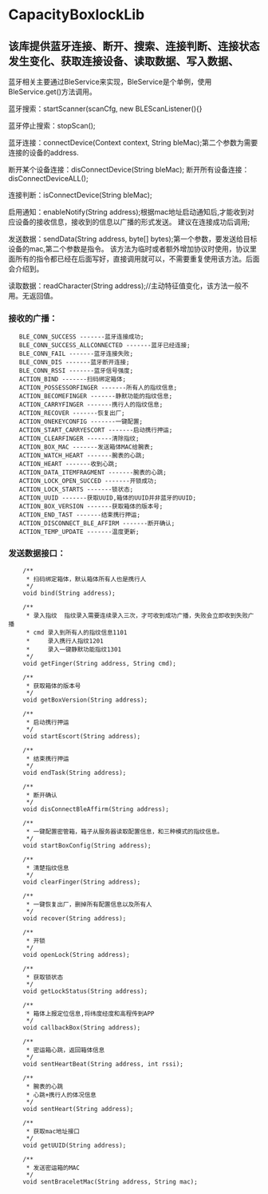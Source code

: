 # CapacityBoxlockLib
## 该库提供蓝牙连接、断开、搜索、连接判断、连接状态发生变化、获取连接设备、读取数据、写入数据、

蓝牙相关主要通过BleService来实现，BleService是个单例，使用BleService.get()方法调用。

蓝牙搜索：startScanner(scanCfg, new BLEScanListener(){}

蓝牙停止搜索：stopScan();

蓝牙连接：connectDevice(Context context, String bleMac);第二个参数为需要连接的设备的address.

断开某个设备连接：disConnectDevice(String bleMac);
断开所有设备连接：disConnectDeviceALL();

连接判断：isConnectDevice(String bleMac);

启用通知：enableNotify(String address);根据mac地址启动通知后,才能收到对应设备的接收信息，接收到的信息以广播的形式发送。
        建议在连接成功后调用;

发送数据：sendData(String address, byte[] bytes);第一个参数，要发送给目标设备的mac,第二个参数是指令。
        该方法为临时或者额外增加协议时使用，协议里面所有的指令都已经在后面写好，直接调用就可以，不需要重复使用该方法。后面会介绍到。

读取数据：readCharacter(String address);//主动特征值变化，该方法一般不用。无返回值。

### 接收的广播：

       BLE_CONN_SUCCESS -------蓝牙连接成功;
       BLE_CONN_SUCCESS_ALLCONNECTED -------蓝牙已经连接;
       BLE_CONN_FAIL -------蓝牙连接失败;
       BLE_CONN_DIS -------蓝牙断开连接;
       BLE_CONN_RSSI -------蓝牙信号强度;
       ACTION_BIND -------扫码绑定箱体;
       ACTION_POSSESSORFINGER -------所有人的指纹信息;
       ACTION_BECOMEFINGER -------静默功能的指纹信息;
       ACTION_CARRYFINGER -------携行人的指纹信息;
       ACTION_RECOVER -------恢复出厂;
       ACTION_ONEKEYCONFIG -------一键配置;
       ACTION_START_CARRYESCORT -------启动携行押运;
       ACTION_CLEARFINGER -------清除指纹;
       ACTION_BOX_MAC -------发送箱体MAC给腕表;
       ACTION_WATCH_HEART -------腕表的心跳;
       ACTION_HEART -------收到心跳;
       ACTION_DATA_ITEMFRAGMENT -------腕表的心跳;
       ACTION_LOCK_OPEN_SUCCED -------开锁成功;
       ACTION_LOCK_STARTS -------锁状态;
       ACTION_UUID -------获取UUID,箱体的UUID并非蓝牙的UUID;
       ACTION_BOX_VERSION -------获取箱体的版本号;
       ACTION_END_TAST -------结束携行押运;
       ACTION_DISCONNECT_BLE_AFFIRM -------断开确认;
       ACTION_TEMP_UPDATE -------温度更新;

### 发送数据接口：

        /**
         * 扫码绑定箱体，默认箱体所有人也是携行人
         */
        void bind(String address);

        /**
         * 录入指纹  指纹录入需要连续录入三次，才可收到成功广播，失败会立即收到失败广播
         * cmd 录入到所有人的指纹信息1101
         *     录入携行人指纹1201
         *     录入一键静默功能指纹1301
         */
        void getFinger(String address, String cmd);

        /**
         * 获取箱体的版本号
         */
        void getBoxVersion(String address);

        /**
         * 启动携行押运
         */
        void startEscort(String address);

        /**
         * 结束携行押运
         */
        void endTask(String address);

        /**
         * 断开确认
         */
        void disConnectBleAffirm(String address);

        /**
         * 一键配置密管箱，箱子从服务器读取配置信息，和三种模式的指纹信息。
         */
        void startBoxConfig(String address);

        /**
         * 清楚指纹信息
         */
        void clearFinger(String address);

        /**
         * 一键恢复出厂，删掉所有配置信息以及所有人
         */
        void recover(String address);

        /**
         * 开锁
         */
        void openLock(String address);

        /**
         * 获取锁状态
         */
        void getLockStatus(String address);

        /**
         * 箱体上报定位信息,将纬度经度和高程传到APP
         */
        void callbackBox(String address);

        /**
         * 密运箱心跳，返回箱体信息
         */
        void sentHeartBeat(String address, int rssi);

        /**
         * 腕表的心跳
         * 心跳+携行人的体况信息
         */
        void sentHeart(String address);

        /**
         * 获取mac地址接口
         */
        void getUUID(String address);

        /**
         * 发送密运箱的MAC
         */
        void sentBraceletMac(String address, String mac);












